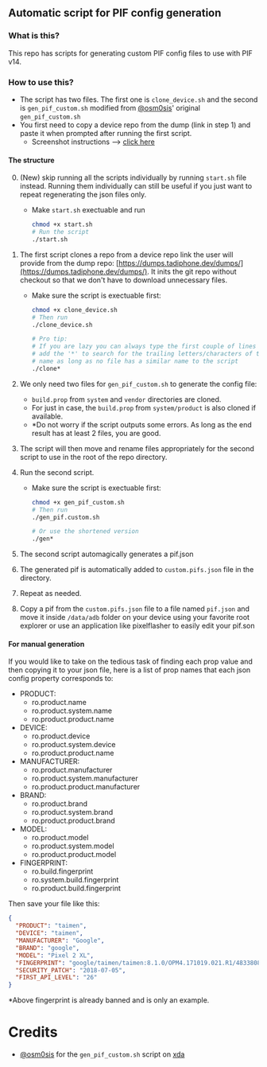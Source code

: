 ## Automatic script for PIF config generation

### What is this?

This repo has scripts for generating custom PIF config files to use with PIF v14.

### How to use this?

* The script has two files. The first one is `clone_device.sh` and the second is `gen_pif_custom.sh` modified from [@osm0sis](https://github.com/osm0sis)' original `gen_pif_custom.sh`
* You first need to copy a device repo from the dump (link in step 1) and paste it when prompted after running the first script.
  * Screenshot instructions --> [click here](https://imgur.com/a/dL88uHQ)

#### The structure

0. (New) skip running all the scripts individually by running `start.sh` file instead. Running them individually can still be useful if you just want to repeat regenerating the json files only.

   - Make `start.sh` exectuable and run
     ```bash
     chmod +x start.sh
     # Run the script
     ./start.sh
     ```

1. The first script clones a repo from a device repo link the user will provide from the dump repo: [https://dumps.tadiphone.dev/dumps/](https://dumps.tadiphone.dev/dumps/).
   It inits the git repo without checkout so that we don't have to download unnecessary files.

   - Make sure the script is exectuable first:

     ```bash
     chmod +x clone_device.sh
     # Then run
     ./clone_device.sh

     # Pro tip:
     # If you are lazy you can always type the first couple of lines and
     # add the '*' to search for the trailing letters/characters of the file
     # name as long as no file has a similar name to the script
     ./clone*
     ```

2. We only need two files for `gen_pif_custom.sh` to generate the config file:

   - `build.prop` from `system` and `vendor` directories are cloned.
   - For just in case, the `build.prop` from `system/product` is also cloned if available.
   - \*Do not worry if the script outputs some errors. As long as the end result has at least 2 files, you are good.

3. The script will then move and rename files appropriately for the second script to use in the root of the repo directory.

4. Run the second script.

   - Make sure the script is exectuable first:

     ```bash
     chmod +x gen_pif_custom.sh
     # Then run
     ./gen_pif.custom.sh

     # Or use the shortened version
     ./gen*
     ```

5. The second script automagically generates a pif.json 

6. The generated pif is automatically added to `custom.pifs.json` file in the directory.

7. Repeat as needed.

8. Copy a pif from the `custom.pifs.json` file to a file named `pif.json` and move it inside `/data/adb` folder on your device using your favorite root explorer or use an application like pixelflasher to easily edit your pif.son

#### For manual generation

If you would like to take on the tedious task of finding each prop value and then copying it to your json file, here is a list of prop names that each json config property corresponds to:

- PRODUCT:
  - ro.product.name
  - ro.product.system.name
  - ro.product.product.name
- DEVICE:
  - ro.product.device
  - ro.product.system.device
  - ro.product.product.name
- MANUFACTURER:
  - ro.product.manufacturer
  - ro.product.system.manufacturer
  - ro.product.product.manufacturer
- BRAND:
  - ro.product.brand
  - ro.product.system.brand
  - ro.product.product.brand
- MODEL:
  - ro.product.model
  - ro.product.system.model
  - ro.product.product.model
- FINGERPRINT:
  - ro.build.fingerprint
  - ro.system.build.fingerprint
  - ro.product.build.fingerprint

Then save your file like this:

```json
{
  "PRODUCT": "taimen",
  "DEVICE": "taimen",
  "MANUFACTURER": "Google",
  "BRAND": "google",
  "MODEL": "Pixel 2 XL",
  "FINGERPRINT": "google/taimen/taimen:8.1.0/OPM4.171019.021.R1/4833808:user/release-keys",
  "SECURITY_PATCH": "2018-07-05",
  "FIRST_API_LEVEL": "26"
}
```

\*Above fingerprint is already banned and is only an example.

# Credits

- [@osm0sis](https://github.com/osm0sis) for the `gen_pif_custom.sh` script on [xda](https://xdaforums.com/t/tools-zips-scripts-osm0sis-odds-and-ends-multiple-devices-platforms.2239421/post-89173470)
